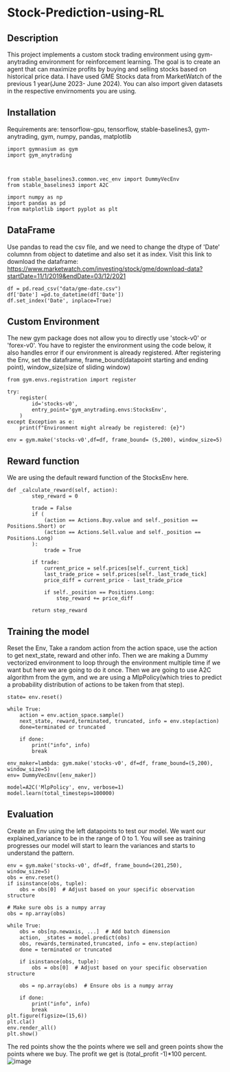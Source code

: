 # Stock-Prediction-using-RL

## Description

This project implements a custom stock trading environment using gym-anytrading environment for reinforcement learning. The goal is to create an agent that can maximize profits by buying and selling stocks based on historical price data. I have used GME Stocks data from MarketWatch of the previous 1 year(June 2023- June 2024). You can also import given datasets in the respective envirnoments you are using.

## Installation

Requirements are: 
tensorflow-gpu, 
tensorflow,
stable-baselines3,
gym-anytrading,
gym,
numpy, pandas, matplotlib

```
import gymnasium as gym
import gym_anytrading



from stable_baselines3.common.vec_env import DummyVecEnv
from stable_baselines3 import A2C

import numpy as np
import pandas as pd
from matplotlib import pyplot as plt
```
## DataFrame

Use pandas to read the csv file, and we need to change the dtype of 'Date' columnn from object to datetime and also set it as index.
Visit this link to download the dataframe: https://www.marketwatch.com/investing/stock/gme/download-data?startDate=11/1/2019&endDate=03/12/2021
```
df = pd.read_csv("data/gme-date.csv")
df['Date'] =pd.to_datetime(df['Date'])
df.set_index('Date', inplace=True)
```
## Custom Environment

The new gym package does not allow you to directly use 'stock-v0' or 'forex-v0'. You have to register the environment using the code below, it also handles error if our environment is already registered. After registering the Env, set the dataframe, frame_bound(datapoint starting and ending point), window_size(size of sliding window)

```
from gym.envs.registration import register

try:
    register(
        id='stocks-v0',
        entry_point='gym_anytrading.envs:StocksEnv',
    )
except Exception as e:
    print(f"Environment might already be registered: {e}")

env = gym.make('stocks-v0',df=df, frame_bound= (5,200), window_size=5)
```

## Reward function

We are using the default reward function of the StocksEnv here.

```
def _calculate_reward(self, action):
        step_reward = 0

        trade = False
        if (
            (action == Actions.Buy.value and self._position == Positions.Short) or
            (action == Actions.Sell.value and self._position == Positions.Long)
        ):
            trade = True

        if trade:
            current_price = self.prices[self._current_tick]
            last_trade_price = self.prices[self._last_trade_tick]
            price_diff = current_price - last_trade_price

            if self._position == Positions.Long:
                step_reward += price_diff

        return step_reward

```
## Training the model

Reset the Env, Take a random action from the action space, use the action to get next_state, reward and other info. Then we are making a Dummy vectorized environment to loop through the environment multiple time if we want but here we are going to do it once. Then we are going to use A2C algorithm from the gym, and we are using a MlpPolicy(which tries to predict a probability distribution of actions to be taken from that step).

```
state= env.reset()

while True:
    action = env.action_space.sample()
    next_state, reward,terminated, truncated, info = env.step(action)
    done=terminated or truncated

    if done:
        print("info", info)
        break

env_maker=lambda: gym.make('stocks-v0', df=df, frame_bound=(5,200), window_size=5)
env= DummyVecEnv([env_maker])

model=A2C('MlpPolicy', env, verbose=1)
model.learn(total_timesteps=100000)

```
## Evaluation

Create an Env using the left datapoints to test our model. We want our explained_variance to be in the range of 0 to 1. You will see as training progresses our model will start to learn the variances and starts to understand the pattern. 
```
env = gym.make('stocks-v0', df=df, frame_bound=(201,250), window_size=5)
obs = env.reset()
if isinstance(obs, tuple):
    obs = obs[0]  # Adjust based on your specific observation structure

# Make sure obs is a numpy array
obs = np.array(obs)

while True:
    obs = obs[np.newaxis, ...]  # Add batch dimension
    action, _states = model.predict(obs)
    obs, rewards,terminated,truncated, info = env.step(action)
    done = terminated or truncated
    
    if isinstance(obs, tuple):
        obs = obs[0]  # Adjust based on your specific observation structure

    obs = np.array(obs)  # Ensure obs is a numpy array

    if done:
        print("info", info)
        break
plt.figure(figsize=(15,6))
plt.cla()
env.render_all()
plt.show()

```
The red points show the the points where we sell and green points show the points where we buy. The profit we get is (total_profit -1)*100 percent.
![image](https://github.com/Sarveshgits/Stock-Predicttion-using-RL/assets/139525935/8fa858cf-e8f2-4abb-a050-9e8925668f9b)


